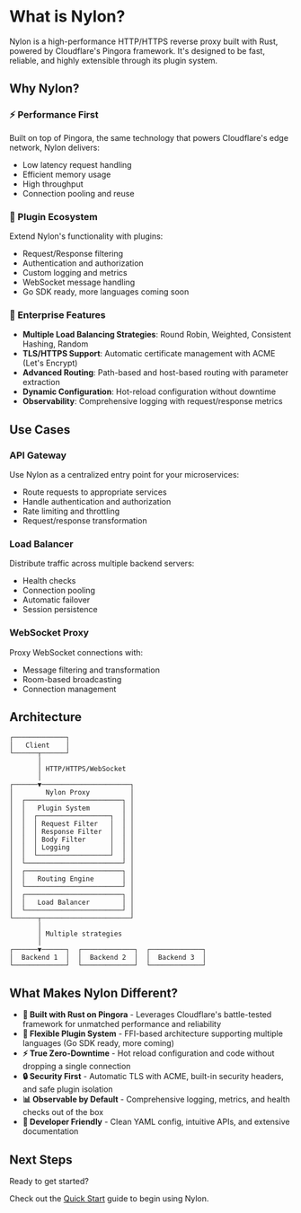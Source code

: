 # What is Nylon?

Nylon is a high-performance HTTP/HTTPS reverse proxy built with Rust, powered by Cloudflare's Pingora framework. It's designed to be fast, reliable, and highly extensible through its plugin system.

## Why Nylon?

### ⚡️ Performance First

Built on top of Pingora, the same technology that powers Cloudflare's edge network, Nylon delivers:
- Low latency request handling
- Efficient memory usage
- High throughput
- Connection pooling and reuse

### 🔌 Plugin Ecosystem

Extend Nylon's functionality with plugins:
- Request/Response filtering
- Authentication and authorization
- Custom logging and metrics
- WebSocket message handling
- Go SDK ready, more languages coming soon

### 🎯 Enterprise Features

- **Multiple Load Balancing Strategies**: Round Robin, Weighted, Consistent Hashing, Random
- **TLS/HTTPS Support**: Automatic certificate management with ACME (Let's Encrypt)
- **Advanced Routing**: Path-based and host-based routing with parameter extraction
- **Dynamic Configuration**: Hot-reload configuration without downtime
- **Observability**: Comprehensive logging with request/response metrics

## Use Cases

### API Gateway
Use Nylon as a centralized entry point for your microservices:
- Route requests to appropriate services
- Handle authentication and authorization
- Rate limiting and throttling
- Request/response transformation

### Load Balancer
Distribute traffic across multiple backend servers:
- Health checks
- Connection pooling
- Automatic failover
- Session persistence

### WebSocket Proxy
Proxy WebSocket connections with:
- Message filtering and transformation
- Room-based broadcasting
- Connection management

## Architecture

```
┌─────────────┐
│   Client    │
└──────┬──────┘
       │
       │ HTTP/HTTPS/WebSocket
       │
┌──────▼──────────────────────┐
│        Nylon Proxy          │
│  ┌────────────────────────┐ │
│  │   Plugin System        │ │
│  │  ┌──────────────────┐  │ │
│  │  │ Request Filter   │  │ │
│  │  │ Response Filter  │  │ │
│  │  │ Body Filter      │  │ │
│  │  │ Logging          │  │ │
│  │  └──────────────────┘  │ │
│  └────────────────────────┘ │
│  ┌────────────────────────┐ │
│  │   Routing Engine       │ │
│  └────────────────────────┘ │
│  ┌────────────────────────┐ │
│  │   Load Balancer        │ │
│  └────────────────────────┘ │
└──────┬──────────────────────┘
       │
       │ Multiple strategies
       │
┌──────▼──────┐  ┌─────────────┐  ┌─────────────┐
│  Backend 1  │  │  Backend 2  │  │  Backend 3  │
└─────────────┘  └─────────────┘  └─────────────┘
```

## What Makes Nylon Different?

- **🦀 Built with Rust on Pingora** - Leverages Cloudflare's battle-tested framework for unmatched performance and reliability
- **🔌 Flexible Plugin System** - FFI-based architecture supporting multiple languages (Go SDK ready, more coming)
- **⚡️ True Zero-Downtime** - Hot reload configuration and code without dropping a single connection
- **🔒 Security First** - Automatic TLS with ACME, built-in security headers, and safe plugin isolation
- **📊 Observable by Default** - Comprehensive logging, metrics, and health checks out of the box
- **🎯 Developer Friendly** - Clean YAML config, intuitive APIs, and extensive documentation

## Next Steps

<div class="tip custom-block">
  <p class="custom-block-title">Ready to get started?</p>
  <p>Check out the <a href="/introduction/quick-start">Quick Start</a> guide to begin using Nylon.</p>
</div>

